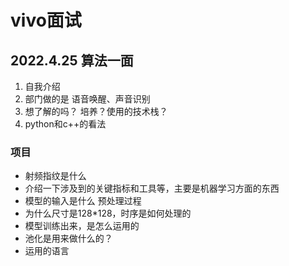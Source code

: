 # vivo面试
## 2022.4.25 算法一面
1. 自我介绍
2. 部门做的是 语音唤醒、声音识别
3. 想了解的吗？
    培养？使用的技术栈？
4. python和c++的看法

### 项目
- 射频指纹是什么
- 介绍一下涉及到的关键指标和工具等，主要是机器学习方面的东西
- 模型的输入是什么
    预处理过程
- 为什么尺寸是128*128，时序是如何处理的
- 模型训练出来，是怎么运用的
- 池化是用来做什么的？
- 运用的语言

### 